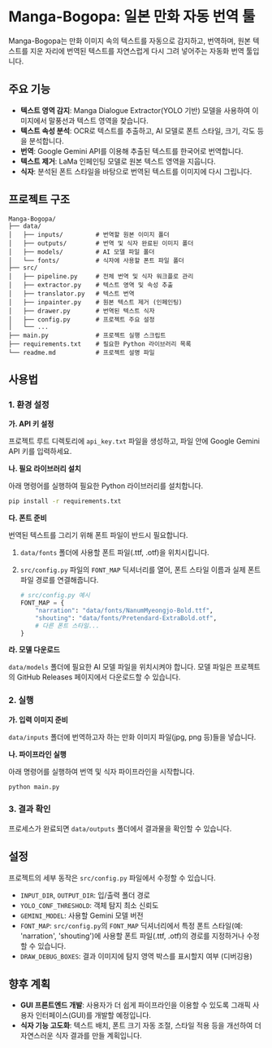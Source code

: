 # Manga-Bogopa: 일본 만화 자동 번역 툴

Manga-Bogopa는 만화 이미지 속의 텍스트를 자동으로 감지하고, 번역하며, 원본 텍스트를 지운 자리에 번역된 텍스트를 자연스럽게 다시 그려 넣어주는 자동화 번역 툴입니다.

## 주요 기능

- **텍스트 영역 감지**: Manga Dialogue Extractor(YOLO 기반) 모델을 사용하여 이미지에서 말풍선과 텍스트 영역을 찾습니다.
- **텍스트 속성 분석**: OCR로 텍스트를 추출하고, AI 모델로 폰트 스타일, 크기, 각도 등을 분석합니다.
- **번역**: Google Gemini API를 이용해 추출된 텍스트를 한국어로 번역합니다.
- **텍스트 제거**: LaMa 인페인팅 모델로 원본 텍스트 영역을 지웁니다.
- **식자**: 분석된 폰트 스타일을 바탕으로 번역된 텍스트를 이미지에 다시 그립니다.

## 프로젝트 구조

```
Manga-Bogopa/
├── data/
│   ├── inputs/         # 번역할 원본 이미지 폴더
│   ├── outputs/        # 번역 및 식자 완료된 이미지 폴더
│   ├── models/         # AI 모델 파일 폴더
│   └── fonts/          # 식자에 사용할 폰트 파일 폴더
├── src/
│   ├── pipeline.py     # 전체 번역 및 식자 워크플로 관리
│   ├── extractor.py    # 텍스트 영역 및 속성 추출
│   ├── translator.py   # 텍스트 번역
│   ├── inpainter.py    # 원본 텍스트 제거 (인페인팅)
│   ├── drawer.py       # 번역된 텍스트 식자
│   ├── config.py       # 프로젝트 주요 설정
│   └── ...
├── main.py             # 프로젝트 실행 스크립트
├── requirements.txt    # 필요한 Python 라이브러리 목록
└── readme.md           # 프로젝트 설명 파일
```

## 사용법

### 1. 환경 설정

**가. API 키 설정**

프로젝트 루트 디렉토리에 `api_key.txt` 파일을 생성하고, 파일 안에 Google Gemini API 키를 입력하세요.

**나. 필요 라이브러리 설치**

아래 명령어를 실행하여 필요한 Python 라이브러리를 설치합니다.

```bash
pip install -r requirements.txt
```

**다. 폰트 준비**

번역된 텍스트를 그리기 위해 폰트 파일이 반드시 필요합니다.

1.  `data/fonts` 폴더에 사용할 폰트 파일(.ttf, .otf)을 위치시킵니다.
2.  `src/config.py` 파일의 `FONT_MAP` 딕셔너리를 열어, 폰트 스타일 이름과 실제 폰트 파일 경로를 연결해줍니다.

    ```python
    # src/config.py 예시
    FONT_MAP = {
        "narration": "data/fonts/NanumMyeongjo-Bold.ttf",
        "shouting": "data/fonts/Pretendard-ExtraBold.otf",
        # 다른 폰트 스타일...
    }
    ```

**라. 모델 다운로드**

`data/models` 폴더에 필요한 AI 모델 파일을 위치시켜야 합니다. 모델 파일은 프로젝트의 GitHub Releases 페이지에서 다운로드할 수 있습니다.

### 2. 실행

**가. 입력 이미지 준비**

`data/inputs` 폴더에 번역하고자 하는 만화 이미지 파일(jpg, png 등)들을 넣습니다.

**나. 파이프라인 실행**

아래 명령어를 실행하여 번역 및 식자 파이프라인을 시작합니다.

```bash
python main.py
```

### 3. 결과 확인

프로세스가 완료되면 `data/outputs` 폴더에서 결과물을 확인할 수 있습니다.

## 설정

프로젝트의 세부 동작은 `src/config.py` 파일에서 수정할 수 있습니다.

- `INPUT_DIR`, `OUTPUT_DIR`: 입/출력 폴더 경로
- `YOLO_CONF_THRESHOLD`: 객체 탐지 최소 신뢰도
- `GEMINI_MODEL`: 사용할 Gemini 모델 버전
- `FONT_MAP`: `src/config.py`의 `FONT_MAP` 딕셔너리에서 특정 폰트 스타일(예: 'narration', 'shouting')에 사용할 폰트 파일(.ttf, .otf)의 경로를 지정하거나 수정할 수 있습니다.
- `DRAW_DEBUG_BOXES`: 결과 이미지에 탐지 영역 박스를 표시할지 여부 (디버깅용)

## 향후 계획

- **GUI 프론트엔드 개발**: 사용자가 더 쉽게 파이프라인을 이용할 수 있도록 그래픽 사용자 인터페이스(GUI)를 개발할 예정입니다.
- **식자 기능 고도화**: 텍스트 배치, 폰트 크기 자동 조절, 스타일 적용 등을 개선하여 더 자연스러운 식자 결과를 만들 계획입니다.
